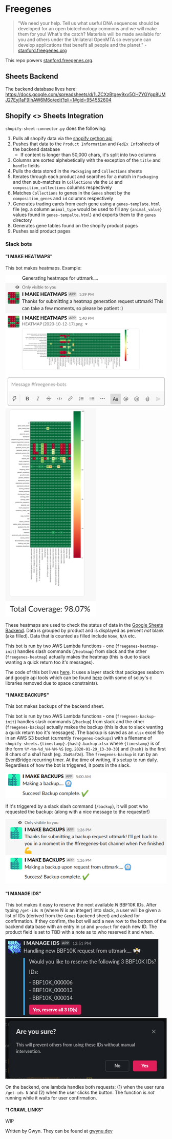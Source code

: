 # Freegenes

> "We need your help. Tell us what useful DNA sequences should be developed for an open biotechnology commons and we will make them for you! What's the catch? Materials will be made available for you and others under the Unilateral OpenMTA so everyone can develop applications that benefit all people and the planet." - [stanford.freegenes.org](https://stanford.freegenes.org)

This repo powers [stanford.freegenes.org](stanford.freegenes.org).

## Sheets Backend

The backend database lives here: https://docs.google.com/spreadsheets/d/1LZCXzBtgey9xv5OH7YGYgp8UMJ27Eyj1aF9IhAW6M6o/edit?pli=1#gid=954552604

## Shopify <> Sheets Integration

`shopify-sheet-connector.py` does the following:

1. Pulls all shopify data via the [shopify python api](https://github.com/Shopify/shopify_python_api)
1. Pushes that data to the `Product Information` and `FedEx Info`sheets of the backend database
	- If content is longer than 50,000 chars, it's split into two columns
1. Columns are sorted alphebetically with the exception of the `title` and `handle` fields
1. Pulls the data stored in the `Packaging` and `Collections` sheets
1. Iterates through each product and searches for a match in `Packaging` and then sub-matches in `Collections` via the `id` and `composition_collections` columns respectively
1. Matches `Collections` to genes in the `Genes` sheet by the `composition_genes` and `id` columns respectively
1. Generates trading cards from each gene using a `genes-template.html` file (eg. a column `animal_type` would be used to fill any `{animal_value}` values found in `genes-tempalte.html`) and exports them to the `genes` directory
1. Generates gene tables found on the shopify product pages
1. Pushes said product pages


### Slack bots

#### "I MAKE HEATMAPS"

This bot makes heatmaps. Example:

![Heatmap Example (1)](./docs/freegenes-heatmap-output1.png)
![Heatmap Example (2)](./docs/freegenes-heatmap-output2.png)

These heatmaps are used to check the status of data in the [Google Sheets Backend](#sheets-backend). Data is grouped by product and is displayed as percent *not* blank (aka filled). Data that is counted as filled include `None`, `N/A` etc.

This bot is run by two AWS Lambda functions - one (`freegenes-heatmap-init`) handles slash commands (`/heatmap`) from slack and the other (`freegenes-heatmap`) actually makes the heatmap (this is due to slack wanting a quick return too it's messages).

The code of this bot lives [here](./code/slack-bots/heatmaps). It uses a layer stack that packages seaborn and google api tools which can be found [here](./code/slack-bots/layers/) (with some of scipy's c libraries removed due to space constraints).

#### "I MAKE BACKUPS"

This bot makes backups of the backend sheet.

This bot is run by two AWS Lambda functions - one (`freegenes-backup-init`) handles slash commands (`/backup`) from slack and the other (`freegenes-backup`) actually makes the backup (this is due to slack wanting a quick return too it's messages). The backup is saved as an `xlsx` excel file in an AWS S3 bucket (currently `freegenes-backups`) with a filename of `shopify-sheets.{timestamp}.{hash}.backup.xlsx` where `{timestamp}` is of the form `%Y-%m-%d_%H-%M-%S` (eg. `2020-01-29_13-30-30`) and `{hash}` is the first 8 chars of a sha1 hash (eg. `2b49af2d`). The `freegenes-backup` is run by an EventBridge recurring timer. At the time of writing, it's setup to run daily. Regardless of how the bot is triggered, it posts in the slack. 

![Backup Example (1)](./docs/freegenes-backup-example1.png)

If it's triggered by a slack slash command (`/backup`), it will post who requested the backup: (along with a nice message to the requester!)

![Backup Example (2)](./docs/freegenes-backup-example2.png)

#### "I MANAGE IDS"

This bot makes it easy to reserve the next available *N* BBF10K IDs. After typing `/get-ids N` (where N is an integer) into slack, a user will be given a list of IDs (derived from the `Genes` backend sheet) and asked for confirmation. If they confirm, the bot will add a new row to the bottom of the backend data base with an entry in `id` and `product` for each new ID. The product field is set to TBD with a note as to who reserved it and when.

![Example 1](./docs/freegenes-getnewids-example1.png)
![Example 2](./docs/freegenes-getnewids-example2.png)

On the backend, one lambda handles both requests: (1) when the user runs `/get-ids N` and (2) when the user clicks the button. The function is *not* running while it waits for user confirmation.


#### "I CRAWL LINKS"

WIP 

Written by Gwyn. They can be found at [gwynu.dev](http://gwynu.dev)
